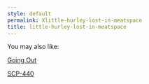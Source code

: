 ```yaml
---
style: default
permalink: Xlittle-hurley-lost-in-meatspace
title: little-hurley-lost-in-meatspace
---
```

You may also like:

[Going Out](http://scp-wiki.net/going-out)

[SCP-440](http://scp-wiki.net/scp-440)
